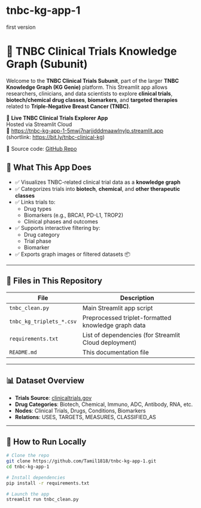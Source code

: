 # tnbc-kg-app-1
first version
# 🧬 TNBC Clinical Trials Knowledge Graph (Subunit)

Welcome to the **TNBC Clinical Trials Subunit**, part of the larger **TNBC Knowledge Graph (KG Genie)** platform. This Streamlit app allows researchers, clinicians, and data scientists to explore **clinical trials**, **biotech/chemical drug classes**, **biomarkers**, and **targeted therapies** related to **Triple-Negative Breast Cancer (TNBC)**.

🧬 **Live TNBC Clinical Trials Explorer App**  
Hosted via Streamlit Cloud  
🔗 https://tnbc-kg-app-1-5mwj7narjjdddmaawlnylp.streamlit.app  
(shortlink: https://bit.ly/tnbc-clinical-kg)

📁 Source code: [GitHub Repo](https://github.com/Tamil1818/tnbc-kg-app-1)

## 🧠 What This App Does

- ✅ Visualizes TNBC-related clinical trial data as a **knowledge graph**
- ✅ Categorizes trials into **biotech**, **chemical**, and **other therapeutic classes**
- ✅ Links trials to:
  - Drug types
  - Biomarkers (e.g., BRCA1, PD-L1, TROP2)
  - Clinical phases and outcomes
- ✅ Supports interactive filtering by:
  - Drug category
  - Trial phase
  - Biomarker
- ✅ Exports graph images or filtered datasets 📦

---

## 📂 Files in This Repository

| File                          | Description                                             |
|-------------------------------|---------------------------------------------------------|
| `tnbc_clean.py`               | Main Streamlit app script                               |
| `tnbc_kg_triplets_*.csv`      | Preprocessed triplet-formatted knowledge graph data     |
| `requirements.txt`            | List of dependencies (for Streamlit Cloud deployment)   |
| `README.md`                   | This documentation file                                 |

---

## 📊 Dataset Overview

- **Trials Source**: [clinicaltrials.gov](https://clinicaltrials.gov)
- **Drug Categories**: Biotech, Chemical, Immuno, ADC, Antibody, RNA, etc.
- **Nodes**: Clinical Trials, Drugs, Conditions, Biomarkers
- **Relations**: USES, TARGETS, MEASURES, CLASSIFIED_AS

---

## 🚀 How to Run Locally

```bash
# Clone the repo
git clone https://github.com/Tamil1818/tnbc-kg-app-1.git
cd tnbc-kg-app-1

# Install dependencies
pip install -r requirements.txt

# Launch the app
streamlit run tnbc_clean.py

